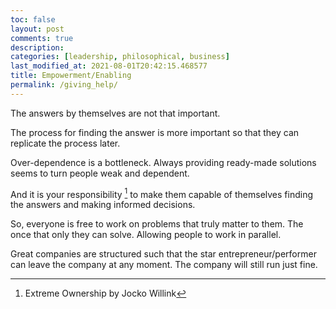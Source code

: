 ```yaml
---
toc: false
layout: post
comments: true
description: 
categories: [leadership, philosophical, business]
last_modified_at: 2021-08-01T20:42:15.468577
title: Empowerment/Enabling
permalink: /giving_help/
---
```


The answers by themselves are not that important.

The process for finding the answer is more important so that they can replicate the process later.

Over-dependence is a  bottleneck. Always providing ready-made solutions seems to turn people weak and dependent.

And it is your responsibility [^1] to make them capable of themselves finding the answers and making informed decisions.

So, everyone is free to work on problems that truly matter to them. The once that only they can solve. Allowing people to work in parallel.

Great companies are structured such that the star entrepreneur/performer can leave the company at any moment. The company will still run just fine.

[^1]: Extreme Ownership by Jocko Willink